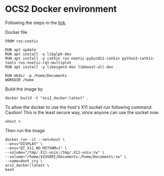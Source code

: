 # OCS2 Docker environment
Following the steps in the [link](https://leggedrobotics.github.io/ocs2/installation.html).

Docker file
```
FROM ros:noetic

RUN apt update 
RUN apt install -y libglpk-dev
RUN apt install -y catkin ros-noetic-pybind11-catkin python3-catkin-tools ros-noetic-rqt-multiplot
RUN apt install -y libeigen3-dev libboost-all-dev 

RUN mkdir -p /home/Documents
WORKDIR /home
```
Build the image by
```
docker build -t "ocs2_docker:latest" .
```


To allow the docker to use the host's X11 socket run following command. Caution! This is the least secure way, since anyone can use the socket now. 
```
xhost +
```
Then run the image
```
docker run -it --net=host \
--env="DISPLAY" \
--env="QT_X11_NO_MITSHM=1" \
--volume="/tmp/.X11-unix:/tmp/.X11-unix:rw" \
--volume="/home/${USER}/Documents:/home/Documents:rw" \
--name=dont_cry \
ocs2_docker:latest \
bash
```

